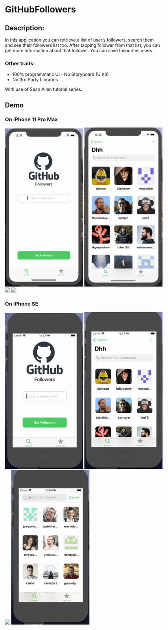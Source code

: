 # GitHubFollowers

## Description:
In this application you can retrieve a list of user’s followers, search them and see their followers list too. After tapping follower from that list, you can get more information about that follower. You can save favourites users.  

### Other traits:
-	100% programmatic UI - No Storyboard (UIKit)
-	No 3rd Party Libraries


With use of Sean Allen tutorial series. 

## Demo

### On iPhone 11 Pro Max
<img src="/GitHubFollowers/Demo/1-iphone11maxpro.gif" width = 250>
<img src="/GitHubFollowers/Demo/2-iphone11maxpro.gif" width = 250>
<img src="/GitHubFollowers/Demo/3-iphone11maxpro.gif" width = 250>
<img src="/GitHubFollowers/Demo/4-iphone11maxpro.gif" width = 250>

### On iPhone SE
<img src="/GitHubFollowers/Demo/1-iphoneSE.gif" width = 250>
<img src="/GitHubFollowers/Demo/2-iphoneSE.gif" width = 250>
<img src="/GitHubFollowers/Demo/3-iphoneSE.gif" width = 250>
<img src="/GitHubFollowers/Demo/4-iphoneSE.gif" width = 250>

